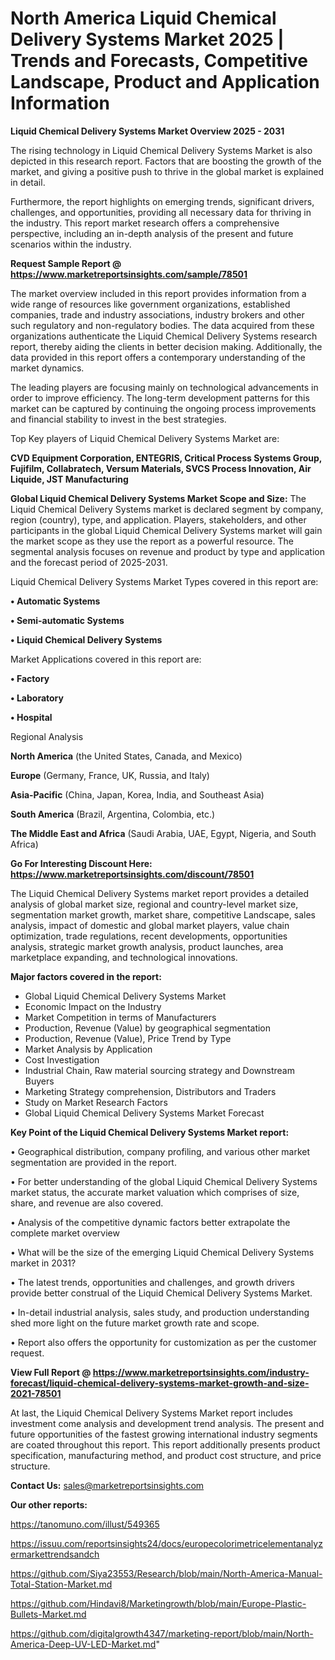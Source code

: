# North America Liquid Chemical Delivery Systems Market 2025 | Trends and Forecasts, Competitive Landscape, Product and Application Information

<Strong> Liquid Chemical Delivery Systems Market Overview 2025 - 2031</strong>

The rising technology in Liquid Chemical Delivery Systems Market is also depicted in this research report. Factors that are boosting the growth of the market, and giving a positive push to thrive in the global market is explained in detail.

Furthermore, the report highlights on emerging trends, significant drivers, challenges, and opportunities, providing all necessary data for thriving in the industry. This report market research offers a comprehensive perspective, including an in-depth analysis of the present and future scenarios within the industry.

<strong>Request Sample Report @ <a href=https://www.marketreportsinsights.com/sample/78501>https://www.marketreportsinsights.com/sample/78501</a></strong>

The market overview included in this report provides information from a wide range of resources like government organizations, established companies, trade and industry associations, industry brokers and other such regulatory and non-regulatory bodies. The data acquired from these organizations authenticate the Liquid Chemical Delivery Systems research report, thereby aiding the clients in better decision making. Additionally, the data provided in this report offers a contemporary understanding of the market dynamics.

The leading players are focusing mainly on technological advancements in order to improve efficiency. The long-term development patterns for this market can be captured by continuing the ongoing process improvements and financial stability to invest in the best strategies.

Top Key players of Liquid Chemical Delivery Systems Market are:

<strong>CVD Equipment Corporation, ENTEGRIS, Critical Process Systems Group, Fujifilm, Collabratech, Versum Materials, SVCS Process Innovation, Air Liquide, JST Manufacturing</strong>

<strong><b>Global Liquid Chemical Delivery Systems Market Scope and Size:</b></strong>
The Liquid Chemical Delivery Systems market is declared segment by company, region (country), type, and application. Players, stakeholders, and other participants in the global Liquid Chemical Delivery Systems market will gain the market scope as they use the report as a powerful resource. The segmental analysis focuses on revenue and product by type and application and the forecast period of 2025-2031.

Liquid Chemical Delivery Systems Market Types covered in this report are:

<strong>• Automatic Systems

• Semi-automatic Systems

• Liquid Chemical Delivery Systems</strong>

Market Applications covered in this report are:

<strong>• Factory

• Laboratory

• Hospital</strong> 

Regional Analysis

<strong>North America</strong> (the United States, Canada, and Mexico)

<strong>Europe</strong> (Germany, France, UK, Russia, and Italy)

<strong>Asia-Pacific</strong> (China, Japan, Korea, India, and Southeast Asia)

<strong>South America</strong> (Brazil, Argentina, Colombia, etc.)

<strong>The Middle East and Africa</strong> (Saudi Arabia, UAE, Egypt, Nigeria, and South Africa)

<strong>Go For Interesting Discount Here: <a href=https://www.marketreportsinsights.com/discount/78501>https://www.marketreportsinsights.com/discount/78501</a></strong>

The Liquid Chemical Delivery Systems market report provides a detailed analysis of global market size, regional and country-level market size, segmentation market growth, market share, competitive Landscape, sales analysis, impact of domestic and global market players, value chain optimization, trade regulations, recent developments, opportunities analysis, strategic market growth analysis, product launches, area marketplace expanding, and technological innovations.

<strong><b>Major factors covered in the report:</b></strong>
<ul>
  <li>Global Liquid Chemical Delivery Systems Market </li>
  <li>Economic Impact on the Industry</li>
  <li>Market Competition in terms of Manufacturers</li>
  <li>Production, Revenue (Value) by geographical segmentation</li>
  <li>Production, Revenue (Value), Price Trend by Type</li>
  <li>Market Analysis by Application</li>
  <li>Cost Investigation</li>
  <li>Industrial Chain, Raw material sourcing strategy and Downstream Buyers</li>
  <li>Marketing Strategy comprehension, Distributors and Traders</li>
  <li>Study on Market Research Factors</li>
  <li>Global Liquid Chemical Delivery Systems Market Forecast</li>
</ul>

<strong><b>Key Point of the Liquid Chemical Delivery Systems Market report:</b></strong>

• Geographical distribution, company profiling, and various other market segmentation are provided in the report.

• For better understanding of the global Liquid Chemical Delivery Systems market status, the accurate market valuation which comprises of size, share, and revenue are also covered.

• Analysis of the competitive dynamic factors better extrapolate the complete market overview

• What will be the size of the emerging Liquid Chemical Delivery Systems market in 2031?

• The latest trends, opportunities and challenges, and growth drivers provide better construal of the Liquid Chemical Delivery Systems Market.

• In-detail industrial analysis, sales study, and production understanding shed more light on the future market growth rate and scope.

• Report also offers the opportunity for customization as per the customer request.

<strong><b>View Full Report @ <a href=https://www.marketreportsinsights.com/industry-forecast/liquid-chemical-delivery-systems-market-growth-and-size-2021-78501>https://www.marketreportsinsights.com/industry-forecast/liquid-chemical-delivery-systems-market-growth-and-size-2021-78501</a></b></strong>


At last, the Liquid Chemical Delivery Systems Market report includes investment come analysis and development trend analysis. The present and future opportunities of the fastest growing international industry segments are coated throughout this report. This report additionally presents product specification, manufacturing method, and product cost structure, and price structure.

<strong>Contact Us:</strong>
sales@marketreportsinsights.com

<strong>Our other reports:</strong>

<a href=https://tanomuno.com/illust/549365>https://tanomuno.com/illust/549365</a>

<a href=https://issuu.com/reportsinsights24/docs/europecolorimetricelementanalyzermarkettrendsandch>https://issuu.com/reportsinsights24/docs/europecolorimetricelementanalyzermarkettrendsandch</a>

<a href=https://github.com/Siya23553/Research/blob/main/North-America-Manual-Total-Station-Market.md>https://github.com/Siya23553/Research/blob/main/North-America-Manual-Total-Station-Market.md</a>

<a href=https://github.com/Hindavi8/Marketingrowth/blob/main/Europe-Plastic-Bullets-Market.md>https://github.com/Hindavi8/Marketingrowth/blob/main/Europe-Plastic-Bullets-Market.md</a>

<a href=https://github.com/digitalgrowth4347/marketing-report/blob/main/North-America-Deep-UV-LED-Market.md>https://github.com/digitalgrowth4347/marketing-report/blob/main/North-America-Deep-UV-LED-Market.md</a>"
